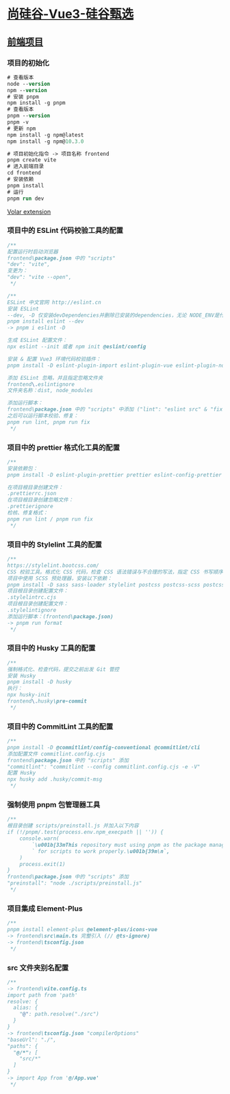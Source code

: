 # [尚硅谷-Vue3-硅谷甄选](https://www.youtube.com/playlist?list=PLmOn9nNkQxJECrx-JlaaJaC2gthMP7B7r)

## [前端项目](https://gitee.com/jch1011/vue3_admin_template-bj1)

### 项目的初始化

```ps
# 查看版本
node --version
npm --version
# 安装 pnpm
npm install -g pnpm
# 查看版本
pnpm --version
pnpm -v
# 更新 npm
npm install -g npm@latest
npm install -g npm@10.3.0

# 项目初始化指令 -> 项目名称 frontend
pnpm create vite
# 进入前端目录
cd frontend
# 安装依赖
pnpm install
# 运行
pnpm run dev
```

[Volar extension](https://marketplace.visualstudio.com/items?itemName=Vue.volar)

### 项目中的 ESLint 代码校验工具的配置

```csharp
/**
配置运行时启动浏览器
frontend\package.json 中的 "scripts"
"dev": "vite",
变更为：
"dev": "vite --open",
 */

/**
ESLint 中文官网 http://eslint.cn
安装 ESLint
--dev, -D 仅安装devDependencies并删除已安装的dependencies，无论 NODE_ENV是什么
pnpm install eslint --dev
-> pnpm i eslint -D

生成 ESLint 配置文件：
npx eslint --init 或者 npm init @eslint/config

安装 & 配置 Vue3 环境代码校验插件：
pnpm install -D eslint-plugin-import eslint-plugin-vue eslint-plugin-node eslint-plugin-prettier eslint-config-prettier @babel/eslint-parser

添加 ESLint 忽略，并且指定忽略文件夹
frontend\.eslintignore
文件夹名称：dist, node_modules

添加运行脚本：
frontend\package.json 中的 "scripts" 中添加 ("lint": "eslint src" & "fix": "eslint src --fix")
之后可以运行脚本校验、修复：
pnpm run lint, pnpm run fix
 */
```

### 项目中的 prettier 格式化工具的配置

```csharp
/**
安装依赖包：
pnpm install -D eslint-plugin-prettier prettier eslint-config-prettier

在项目根目录创建文件：
.prettierrc.json
在项目根目录创建忽略文件：
.prettierignore
检核、修复格式：
pnpm run lint / pnpm run fix
 */
```

### 项目中的 Stylelint 工具的配置

```csharp
/**
https://stylelint.bootcss.com/
CSS 校验工具。格式化 CSS 代码，检查 CSS 语法错误与不合理的写法，指定 CSS 书写顺序...
项目中使用 SCSS 预处理器，安装以下依赖：
pnpm install -D sass sass-loader stylelint postcss postcss-scss postcss-html stylelint-config-prettier stylelint-config-recess-order stylelint-config-recommended-scss stylelint-config-standard stylelint-config-standard-vue stylelint-scss stylelint-order stylelint-config-standard-scss
项目根目录创建配置文件：
.stylelintrc.cjs
项目根目录创建配置文件：
.stylelintignore
添加运行脚本：(frontend\package.json)
-> pnpm run format
 */
```

### 项目中的 Husky 工具的配置

```csharp
/**
强制格式化、检查代码，提交之前出发 Git 管控
安装 Husky
pnpm install -D husky
执行：
npx husky-init
frontend\.husky\pre-commit
 */
```

### 项目中的 CommitLint 工具的配置

```csharp
/**
pnpm install -D @commitlint/config-conventional @commitlint/cli
添加配置文件 commitlint.config.cjs
frontend\package.json 中的 "scripts" 添加
"commitlint": "commitlint --config commitlint.config.cjs -e -V"
配置 Husky
npx husky add .husky/commit-msg
 */
```

### 强制使用 pnpm 包管理器工具

```csharp
/**
根目录创建 scripts/preinstall.js 并加入以下内容
if (!/pnpm/.test(process.env.npm_execpath || '')) {
    console.warn(
        `\u001b[33mThis repository must using pnpm as the package manager ` +
        ` for scripts to work properly.\u001b[39m\n`,
    )
    process.exit(1)
}
frontend\package.json 中的 "scripts" 添加
"preinstall": "node ./scripts/preinstall.js"
 */
```

### 项目集成 Element-Plus

```csharp
/**
pnpm install element-plus @element-plus/icons-vue
-> frontend\src\main.ts 完整引入 (// @ts-ignore)
-> frontend\tsconfig.json
 */
```

### src 文件夹别名配置

```csharp
/**
-> frontend\vite.config.ts
import path from 'path'
resolve: {
  alias: {
    "@": path.resolve("./src")
  }
}
-> frontend\tsconfig.json "compilerOptions"
"baseUrl": "./",
"paths": {
  "@/*": [
    "src/*"
  ]
}
-> import App from '@/App.vue'
 */
```
